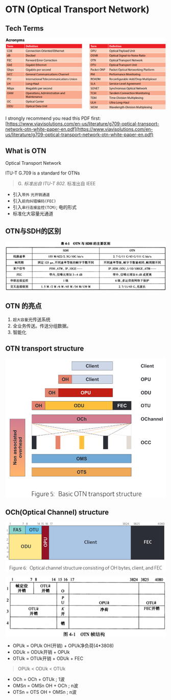 # OTN \(Optical Transport Network\)

## Tech Terms

![](../../.gitbook/assets/OTN%20Acronyms.png)

I strongly recommend you read this PDF first: [https://www.viavisolutions.com/en-us/literature/g709-optical-transport-network-otn-white-paper-en.pdf](https://www.viavisolutions.com/en-us/literature/g709-optical-transport-network-otn-white-paper-en.pdf)

## What is OTN

Optical Transport Network

ITU-T G.709 is a standard for OTNs

> G. _标准出自 ITU-T 802._ 标准出自 IEEE

* 引入`带外` `光开销通道`
* 引入`前向纠错编码(FEC)`
* 引入`串行连接监控(TCM)`; 电的形式
* 标准化大容量光通道

## OTN与SDH的区别

![](../../.gitbook/assets/The%20difference%20between%20OTN%20and%20SDH.png)

## OTN 的亮点

1. `超大容量`光传送系统
2. 全业务传送。传送分组数据。
3. 智能化

## OTN transport structure

![](../../.gitbook/assets/Basic%20OTN%20transport%20structure.png)

## OCh\(Optical Channel\) structure

![](../../.gitbook/assets/Optical%20Channel%20Structure.png)

![](../../.gitbook/assets/OTN%20frame%20structure.png)

* OPUk = OPUk OH\(开销\) + OPUk净负荷\(4\*3808\)
* ODUk = ODUk开销 + OPUk
* OTUk = OTUk开销 + ODUk + FEC

> OPUk &lt; ODUk &lt; OTUk

* OCh = OCh + OTUk ; 1波
* OMSn = OMSn OH + OCh ; n波
* OTSn = OTS OH + OMSn ; n波

